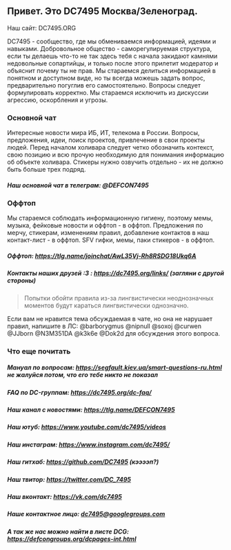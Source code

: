 ## Привет. Это DC7495 Москва/Зеленоград.
Наш сайт: DC7495.ORG

DC7495 - сообщество, где мы обмениваемся информацией, идеями и навыками.
Добровольное общество - саморегулируемая структура, если ты делаешь что-то не так здесь тебя с начала закидают камнями недовольные сопартийцы, и только после этого прилетит модератор и объяснит почему ты не прав. Мы стараемся делиться информацией в понятном и доступном виде, но ты всегда можешь задать вопрос, предварительно погуглив его самостоятельно. Вопросы следует формулировать корректно. Мы стараемся исключить из дискуссии агрессию, оскорбления и угрозы.

### Основной чат
Интересные новости мира ИБ, ИТ, телекома в России. Вопросы, предложения, идеи, поиск проектов, привлечение в свои проекты людей. Перед началом холивара следует четко обозначить контекст, свою позицию и всю прочую необходимую для понимания информацию об объекте холивара. Стикеры нужно озвучить отдельно - их не должно быть больше трех подряд.
##### Наш основной чат в телеграм: @DEFCON7495

### Оффтоп
Мы стараемся соблюдать информационную гигиену, поэтому мемы, музыка, фейковые новости и оффтоп - в оффтоп. Предложения по мерчу, стикерам, изменениям правил, добавление контактов в наш контакт-лист - в оффтоп. SFV гифки, мемы, паки стикеров - в оффтоп.
##### Оффтоп: https://tlg.name/joinchat/AwL35Vj-Rh8RSDG18Ukq6A
##### Контакты наших друзей :3 : https://dc7495.org/links/ (загляни с другой стороны)


> Попытки обойти правила из-за лингвистически неоднозначных моментов будут караться лингвистически однозначно.

Если вам не нравится тема обсуждаемая в чате, но она не нарушает правил, напишите в ЛС: @barborygmus @nipnull @soxoj @curwen @JJborn @N3M351DA @k3k6e @Dok2d для обсуждения этого вопроса.

### Что еще почитать
##### Мануал по вопросам: https://segfault.kiev.ua/smart-questions-ru.html не жалуйся потом, что его тебе никто не показал
##### FAQ по DC-группам: https://dc7495.org/dc-faq/
##### Наш канал с новостями: https://tlg.name/DEFCON7495
##### Наш ютуб: https://www.youtube.com/dc7495/videos
##### Наш инстаграм: https://www.instagram.com/dc7495/
##### Наш гитхаб: https://github.com/DC7495 (кээээп?)
##### Наш твитор: https://twitter.com/DC_7495
##### Наш вконтакт: https://vk.com/dc7495
##### Наше контактное лицо: dc7495@googlegroups.com

##### А так же нас можно найти в листе DCG: https://defcongroups.org/dcpages-int.html
